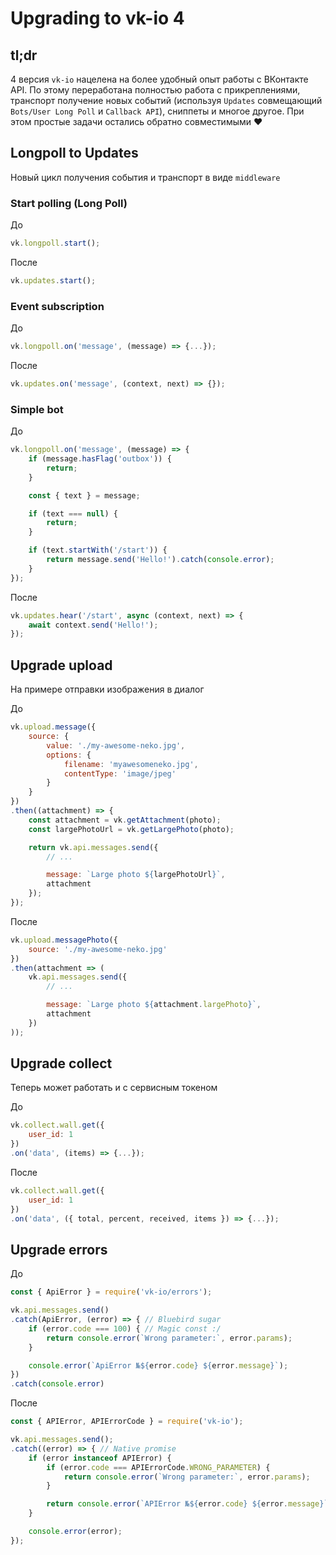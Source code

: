 # Upgrading to vk-io 4

## tl;dr
4 версия `vk-io` нацелена на более удобный опыт работы с ВКонтакте API. По этому переработана полностью работа с прикреплениями, транспорт получение новых событий (используя `Updates` совмещающий `Bots/User Long Poll` и `Callback API`), сниппеты и многое другое. При этом простые задачи остались обратно совместимыми ❤️

## Longpoll to Updates
Новый цикл получения события и транспорт в виде `middleware`

### Start polling (Long Poll)
До

```js
vk.longpoll.start();
```

После

```js
vk.updates.start();
```

### Event subscription

До

```js
vk.longpoll.on('message', (message) => {...});
```

После

```js
vk.updates.on('message', (context, next) => {});

```

### Simple bot

До

```js
vk.longpoll.on('message', (message) => {
	if (message.hasFlag('outbox')) {
		return;
	}

	const { text } = message;

	if (text === null) {
		return;
	}

	if (text.startWith('/start')) {
		return message.send('Hello!').catch(console.error);
	}
});
```

После

```js
vk.updates.hear('/start', async (context, next) => {
	await context.send('Hello!');
});
```

## Upgrade upload
На примере отправки изображения в диалог

До

```js
vk.upload.message({
	source: {
		value: './my-awesome-neko.jpg',
		options: {
			filename: 'myawesomeneko.jpg',
			contentType: 'image/jpeg'
		}
	}
})
.then((attachment) => {
	const attachment = vk.getAttachment(photo);
	const largePhotoUrl = vk.getLargePhoto(photo);

	return vk.api.messages.send({
		// ...

		message: `Large photo ${largePhotoUrl}`,
		attachment
	});
});
```

После

```js
vk.upload.messagePhoto({
	source: './my-awesome-neko.jpg'
})
.then(attachment => (
	vk.api.messages.send({
		// ...

		message: `Large photo ${attachment.largePhoto}`,
		attachment
	})
));
```

## Upgrade сollect
Теперь может работать и с сервисным токеном

До

```js
vk.collect.wall.get({
	user_id: 1
})
.on('data', (items) => {...});
```

После

```js
vk.collect.wall.get({
	user_id: 1
})
.on('data', ({ total, percent, received, items }) => {...});
```

## Upgrade errors

До

```js
const { ApiError } = require('vk-io/errors');

vk.api.messages.send()
.catch(ApiError, (error) => { // Bluebird sugar
	if (error.code === 100) { // Magic const :/
		return console.error(`Wrong parameter:`, error.params);
	}

	console.error(`ApiError №${error.code} ${error.message}`);
})
.catch(console.error)
```

После

```js
const { APIError, APIErrorCode } = require('vk-io');

vk.api.messages.send();
.catch((error) => { // Native promise
	if (error instanceof APIError) {
		if (error.code === APIErrorCode.WRONG_PARAMETER) {
			return console.error(`Wrong parameter:`, error.params);
		}

		return console.error(`APIError №${error.code} ${error.message}`);
	}

	console.error(error);
});
```
